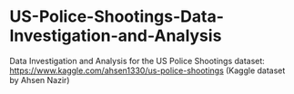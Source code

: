 # US-Police-Shootings-Data-Investigation-and-Analysis
Data Investigation and Analysis for the US Police Shootings dataset:  https://www.kaggle.com/ahsen1330/us-police-shootings (Kaggle dataset by Ahsen Nazir)
